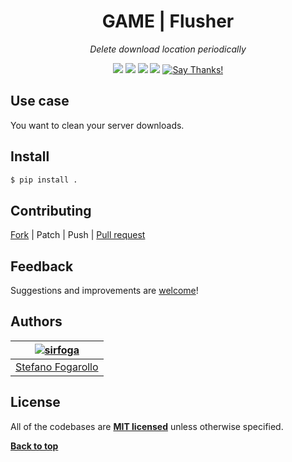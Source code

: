 <div align="center" id="topOfReadme">
	<h1>GAME | Flusher</h1>
	<em>Delete download location periodically</em></br>


<a href="https://github.com/game-sns/flusher/pulls"><img src="https://badges.frapsoft.com/os/v1/open-source.svg?v=103"></a> <a href="https://github.com/game-sns/flusher/issues"><img src="https://img.shields.io/badge/contributions-welcome-brightgreen.svg?style=flat"></a> <a href="https://opensource.org/licenses/MIT"><img src="https://img.shields.io/badge/License-MIT-blue.svg"></a> <a href="https://www.python.org/download/releases/3.6.0/"><img src="https://img.shields.io/badge/Python-3.6-blue.svg"></a> <a href="https://saythanks.io/to/sirfoga"><img src="https://img.shields.io/badge/Say%20Thanks-!-1EAEDB.svg" alt="Say Thanks!" /></a>
</div>


## Use case
You want to clean your server downloads.


## Install
```bash
$ pip install .
```

## Contributing
[Fork](https://github.com/game-sns/flusher/fork) | Patch | Push | [Pull request](https://github.com/game-sns/flusher/pulls)

## Feedback
Suggestions and improvements are [welcome](https://github.com/game-sns/flusher/issues)!

## Authors

| [![sirfoga](https://avatars0.githubusercontent.com/u/14162628?s=128&v=4)](https://github.com/sirfoga "Follow @sirfoga on Github") |
|---|
| [Stefano Fogarollo](https://sirfoga.github.io) |

## License
All of the codebases are **[MIT licensed](https://opensource.org/licenses/MIT)** unless otherwise specified.

**[Back to top](#topOfReadme)**
